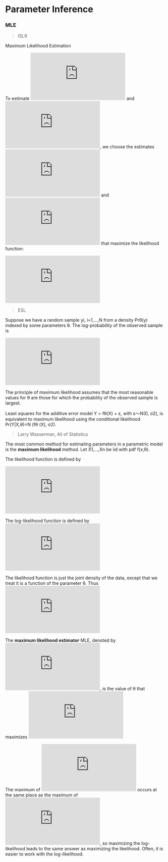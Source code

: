 Parameter Inference
===================

### MLE

> ISLR

Maximum Likelihood Estimation

To estimate ![\beta_0](http://latex.codecogs.com/gif.latex?%5Cbeta_0) and ![\beta_1](http://latex.codecogs.com/gif.latex?%5Cbeta_1), we choose the estimates ![\hat{\beta}_0](http://latex.codecogs.com/gif.latex?%5Chat%7B%5Cbeta%7D_0) and ![\hat{\beta}_1](http://latex.codecogs.com/gif.latex?%5Chat%7B%5Cbeta%7D_1) that maximize the likelihood function:

![\ell(\beta_0,\beta_1)=\prod_{i:y_i=1}p(x_i)\prod_{i':y_{i'}=0}(1-p(x_{i'})](http://latex.codecogs.com/gif.latex?%5Cell%28%5Cbeta_0%2C%5Cbeta_1%29%3D%5Cprod_%7Bi%3Ay_i%3D1%7Dp%28x_i%29%5Cprod_%7Bi%27%3Ay_%7Bi%27%7D%3D0%7D%281-p%28x_%7Bi%27%7D%29%29)

> ESL

Suppose we have a random sample yi, i=1,...,N from a density Prθ(y) indexed by some parameters θ. The log-probability of the observed sample is

![L(\theta)=\sum_{i=1}^{N}\log\mathrm{Pr}_{\theta}(y_i)](http://latex.codecogs.com/gif.latex?L%28%5Ctheta%29%3D%5Csum_%7Bi%3D1%7D%5E%7BN%7D%5Clog%5Cmathrm%7BPr%7D_%7B%5Ctheta%7D%28y_i%29)

The principle of maximum likelihood assumes that the most reasonable values for θ are those for which the probability of the observed sample is largest.

Least squares for the additive error model Y = fθ(X) + ε, with ε～N(0, σ2), is equivalent to maximum likelihood using the conditional likelihood Pr(Y|X,θ)=N (fθ (X), σ2).

> Larry Wasserman, All of Statistics

The most common method for estimating parameters in a parametric model is the **maximum likelihood** method. Let X1,...,Xn be iid with pdf f(x;θ).

The likelihood function is defined by

![\mathcal{L}_n(\theta)=\prod_{i=1}^n f(X_i;\theta)](http://latex.codecogs.com/gif.latex?%5Cmathcal%7BL%7D_n%28%5Ctheta%29%3D%5Cprod_%7Bi%3D1%7D%5En%20f%28X_i%3B%5Ctheta%29)

The log-likelihood function is defined by ![\ell_n(\theta)=\log\mathcal{L}_n(\theta)](http://latex.codecogs.com/gif.latex?%5Cell_n%28%5Ctheta%29%3D%5Clog%5Cmathcal%7BL%7D_n%28%5Ctheta%29)

The likelihood function is just the joint density of the data, except that we treat it is a function of the parameter θ. Thus ![\mathcal{L}_n:\Theta\rightarrow\[0,\infty\)](http://latex.codecogs.com/gif.latex?%5Cmathcal%7BL%7D_n%3A%5CTheta%5Crightarrow%5C%5B0%2C%5Cinfty%5C%29)

The **maximum likelihood estimator** MLE, denoted by ![\hat{\theta}_n](http://latex.codecogs.com/gif.latex?%5Chat%7B%5Ctheta%7D_n), is the value of θ that maximizes ![\mathcal{L}_n(\theta)](http://latex.codecogs.com/gif.latex?%5Cmathcal%7BL%7D_n%28%5Ctheta%29)

The maximum of ![\ell_n(\theta)](http://latex.codecogs.com/gif.latex?%5Cell_n%28%5Ctheta%29) occurs at the same place as the maximum of ![\mathcal{L}_n(\theta)](http://latex.codecogs.com/gif.latex?%5Cmathcal%7BL%7D_n%28%5Ctheta%29), so maximizing the log-likelihood leads to the same answer as maximizing the likelihood. Often, it is easier to work with the log-likelihood.

